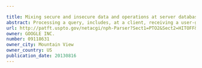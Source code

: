 ```yaml
---

title: Mixing secure and insecure data and operations at server database
abstract: Processing a query, includes, at a client, receiving a user-generated query having a plurality of recognizable terms, securing the user-generated query to generate an encrypted query, so that the plurality of recognizable terms generated by the user-generated query cannot be determined by a server, transmitting the encrypted query to the server, to perform the query on encrypted data comprising a mix of regular data and secure data previously provided by the client, wherein at least one of selection criteria of the query and identifies of selected records of the query result cannot be determined by the server, and interpreting a result of the query provided by the server, and providing an output of the query to the user having the plurality of recognizable terms.
url: http://patft.uspto.gov/netacgi/nph-Parser?Sect1=PTO2&Sect2=HITOFF&p=1&u=%2Fnetahtml%2FPTO%2Fsearch-adv.htm&r=1&f=G&l=50&d=PALL&S1=09118631&OS=09118631&RS=09118631
owner: GOOGLE INC.
number: 09118631
owner_city: Mountain View
owner_country: US
publication_date: 20130816
---
```

